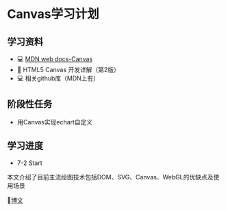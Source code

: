 # Canvas学习计划

## 学习资料

- 💻 [MDN web docs-Canvas](https://developer.mozilla.org/zh-CN/docs/Web/API/Canvas_API)
- 📖 HTML5 Canvas 开发详解（第2版）
- 💻 相关github库（MDN上有）

## 阶段性任务

- 用Canvas实现echart自定义

## 学习进度

- 7-2 Start

本文介绍了目前主流绘图技术包括DOM、SVG、Canvas、WebGL的优缺点及使用场景

💬[博文](https://blog.logrocket.com/when-to-use-html5s-canvas-ce992b100ee8/)